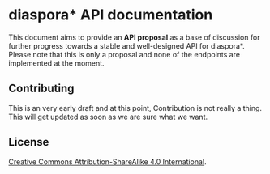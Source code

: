 # diaspora\* API documentation

This document aims to provide an **API proposal** as a base of discussion for further progress towards a stable and well-designed API for diaspora\*. Please note that this is only a proposal and none of the endpoints are implemented at the moment.

## Contributing

This is an very early draft and at this point, Contribution is not really a thing. This will get updated as soon as we are sure what we want.

## License

[Creative Commons Attribution-ShareAlike 4.0 International](http://creativecommons.org/licenses/by-sa/4.0/).
